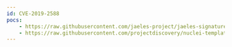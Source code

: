 ```yaml
---
id: CVE-2019-2588
pocs:
    - https://raw.githubusercontent.com/jaeles-project/jaeles-signatures/master/cves/oracle-bi-path-traversal-cve-2019-2588.yaml
    - https://raw.githubusercontent.com/projectdiscovery/nuclei-templates/master/cves/CVE-2019-2588.yaml
---
```

